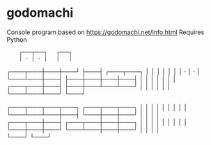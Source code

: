 # godomachi
Console program based on https://godomachi.net/info.html
Requires Python

        ┌───┬───┐   ┌───┐
        │ · │ · │   │   │          
┌───┬───┼───┼───┘   ├───┤   ┌───┬───┐
│   │   │   │       │   │   │ · │ · │
└───┴───┼───┤       ├───┼───┼───┼───┤
        │   │       │   │   │   │   │
┌───┬───┼───┤       ├───┼───┴───┴───┘
│   │   │   │       │   │          
└───┴───┴───┘       └───┘
                                   
┌───┬───┬───┬───┐       ┌───┬───┬───┐
│   │   │   │   │       │   │   │   │
└───┴───┴───┼───┤       └───┼───┼───┘
            │   │           │   │  
    ┌───┬───┼───┤   ┌───┬───┼───┼───┐
    │   │   │   │   │   │   │   │   │
    └───┼───┼───┘   └───┴───┼───┼───┘
        │   │               │   │  
        └───┘               └───┘
